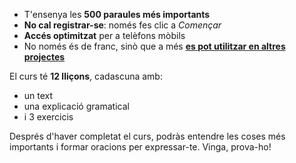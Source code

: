 - T'ensenya les **500 paraules més importants**
- **No cal registrar-se**: només fes clic a *Començar*
- **Accés optimitzat** per a telèfons mòbils
- No només és de franc, sinò que a més **[es pot utilitzar en altres projectes](https://github.com/Esperanto/kurso-zagreba-metodo)**

El curs té **12 lliçons**, cadascuna amb:

- un text
- una explicació gramatical
- i 3 exercicis

Després d'haver completat el curs, podràs entendre les coses més importants i formar oracions per expressar-te. Vinga, prova-ho!
